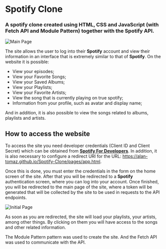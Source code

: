 # Spotify Clone

### A spotify clone created using HTML, CSS and JavaScript (with Fetch API and Module Pattern) together with the Spotify API.

![Main Page](https://i.imgur.com/gGPsF0n.png)

The site allows the user to log into their **Spotify** account and view their information in an interface that is extremely similar to that of **Spotify**. On the website it is possible:
- View your episodes;
- View your Favorite Songs;
- View your Saved Albums;
- View your Playlists;
- View your Favorite Artists;
- View the song that is currently playing on true spotify;
- Information from your profile, such as avatar and display name;

And in addition, it is also possible to view the songs related to albums, playlists and artists.

## How to access the website

To access the site you need developer credentials (Client ID and Client Secret) which can be obtained from **[Spotify For Developers](https://developer.spotify.com)**. In addition, it is also necessary to configure a redirect URI for the URL: https://alan-tomaz.github.io/Spotify-Clone/pages/app.html.

Once this is done, you must enter the credentials in the form on the home screen of the site. After that you will be redirected to a **Spotify** authentication screen, where you can log into your account. Once finished, you will be redirected to the main page of the site, where a token will be generated that will be collected by the site to be used in requests to the API endpoints.

![Initial Page](https://i.imgur.com/afWzJwd.png)

As soon as you are redirected, the site will load your playlists, your artists, among other things. By clicking on them you will have access to the songs and other related information.

The Module Pattern pattern was used to create the site. And the Fetch API was used to communicate with the API.